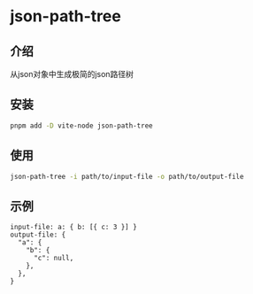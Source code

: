 # json-path-tree
## 介绍
从json对象中生成极简的json路径树
## 安装
```sh
pnpm add -D vite-node json-path-tree
```
## 使用
```sh
json-path-tree -i path/to/input-file -o path/to/output-file
```
## 示例
```
input-file: a: { b: [{ c: 3 }] }
output-file: {
  "a": {
    "b": {
      "c": null,
    },
  },
}
```
 